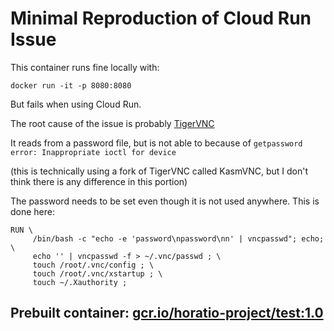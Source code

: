 # Minimal Reproduction of Cloud Run Issue

This container runs fine locally with:

```
docker run -it -p 8080:8080
```

But fails when using Cloud Run.

The root cause of the issue is probably [TigerVNC](https://github.com/TigerVNC/tigervnc)

It reads from a password file, but is not able to because of `getpassword error: Inappropriate ioctl for device`

(this is technically using a fork of TigerVNC called KasmVNC, but I don't think there is any difference in this portion)

The password needs to be set even though it is not used anywhere. This is done here:

```
RUN \
     /bin/bash -c "echo -e 'password\npassword\nn' | vncpasswd"; echo; \
     echo '' | vncpasswd -f > ~/.vnc/passwd ; \
     touch /root/.vnc/config ; \
     touch /root/.vnc/xstartup ; \
     touch ~/.Xauthority ;
```

## Prebuilt container: [gcr.io/horatio-project/test:1.0](https://gcr.io/horatio-project/test:1.0)
